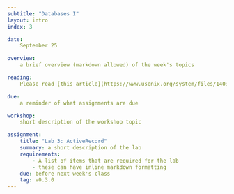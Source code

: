 ```yaml
---
subtitle: "Databases I"
layout: intro
index: 3

date:
    September 25

overview:
    a brief overview (markdown allowed) of the week's topics

reading:
    Please read [this article](https://www.usenix.org/system/files/1403_02-08_mickens.pdf), then disregard it and read the

due:
    a reminder of what assignments are due

workshop:
    short description of the workshop topic

assignment:
    title: "Lab 3: ActiveRecord"
    summary: a short description of the lab
    requirements:
        - A list of items that are required for the lab
        - these can have inline markdown formatting
    due: before next week's class
    tag: v0.3.0
---
```

